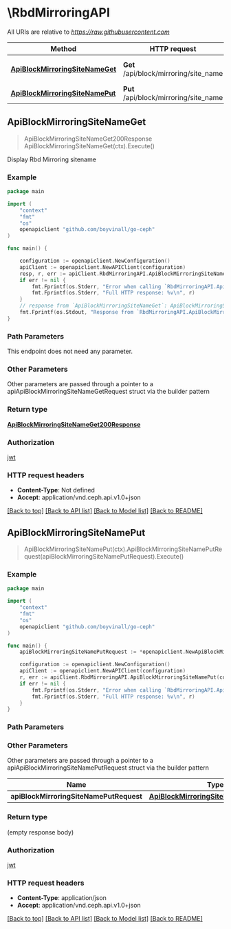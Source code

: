# \RbdMirroringAPI

All URIs are relative to *https://raw.githubusercontent.com*

Method | HTTP request | Description
------------- | ------------- | -------------
[**ApiBlockMirroringSiteNameGet**](RbdMirroringAPI.md#ApiBlockMirroringSiteNameGet) | **Get** /api/block/mirroring/site_name | Display Rbd Mirroring sitename
[**ApiBlockMirroringSiteNamePut**](RbdMirroringAPI.md#ApiBlockMirroringSiteNamePut) | **Put** /api/block/mirroring/site_name | 



## ApiBlockMirroringSiteNameGet

> ApiBlockMirroringSiteNameGet200Response ApiBlockMirroringSiteNameGet(ctx).Execute()

Display Rbd Mirroring sitename

### Example

```go
package main

import (
	"context"
	"fmt"
	"os"
	openapiclient "github.com/boyvinall/go-ceph"
)

func main() {

	configuration := openapiclient.NewConfiguration()
	apiClient := openapiclient.NewAPIClient(configuration)
	resp, r, err := apiClient.RbdMirroringAPI.ApiBlockMirroringSiteNameGet(context.Background()).Execute()
	if err != nil {
		fmt.Fprintf(os.Stderr, "Error when calling `RbdMirroringAPI.ApiBlockMirroringSiteNameGet``: %v\n", err)
		fmt.Fprintf(os.Stderr, "Full HTTP response: %v\n", r)
	}
	// response from `ApiBlockMirroringSiteNameGet`: ApiBlockMirroringSiteNameGet200Response
	fmt.Fprintf(os.Stdout, "Response from `RbdMirroringAPI.ApiBlockMirroringSiteNameGet`: %v\n", resp)
}
```

### Path Parameters

This endpoint does not need any parameter.

### Other Parameters

Other parameters are passed through a pointer to a apiApiBlockMirroringSiteNameGetRequest struct via the builder pattern


### Return type

[**ApiBlockMirroringSiteNameGet200Response**](ApiBlockMirroringSiteNameGet200Response.md)

### Authorization

[jwt](../README.md#jwt)

### HTTP request headers

- **Content-Type**: Not defined
- **Accept**: application/vnd.ceph.api.v1.0+json

[[Back to top]](#) [[Back to API list]](../README.md#documentation-for-api-endpoints)
[[Back to Model list]](../README.md#documentation-for-models)
[[Back to README]](../README.md)


## ApiBlockMirroringSiteNamePut

> ApiBlockMirroringSiteNamePut(ctx).ApiBlockMirroringSiteNamePutRequest(apiBlockMirroringSiteNamePutRequest).Execute()



### Example

```go
package main

import (
	"context"
	"fmt"
	"os"
	openapiclient "github.com/boyvinall/go-ceph"
)

func main() {
	apiBlockMirroringSiteNamePutRequest := *openapiclient.NewApiBlockMirroringSiteNamePutRequest("SiteName_example") // ApiBlockMirroringSiteNamePutRequest |  (optional)

	configuration := openapiclient.NewConfiguration()
	apiClient := openapiclient.NewAPIClient(configuration)
	r, err := apiClient.RbdMirroringAPI.ApiBlockMirroringSiteNamePut(context.Background()).ApiBlockMirroringSiteNamePutRequest(apiBlockMirroringSiteNamePutRequest).Execute()
	if err != nil {
		fmt.Fprintf(os.Stderr, "Error when calling `RbdMirroringAPI.ApiBlockMirroringSiteNamePut``: %v\n", err)
		fmt.Fprintf(os.Stderr, "Full HTTP response: %v\n", r)
	}
}
```

### Path Parameters



### Other Parameters

Other parameters are passed through a pointer to a apiApiBlockMirroringSiteNamePutRequest struct via the builder pattern


Name | Type | Description  | Notes
------------- | ------------- | ------------- | -------------
 **apiBlockMirroringSiteNamePutRequest** | [**ApiBlockMirroringSiteNamePutRequest**](ApiBlockMirroringSiteNamePutRequest.md) |  | 

### Return type

 (empty response body)

### Authorization

[jwt](../README.md#jwt)

### HTTP request headers

- **Content-Type**: application/json
- **Accept**: application/vnd.ceph.api.v1.0+json

[[Back to top]](#) [[Back to API list]](../README.md#documentation-for-api-endpoints)
[[Back to Model list]](../README.md#documentation-for-models)
[[Back to README]](../README.md)

